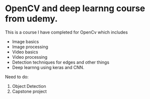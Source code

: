 # OpenCV and deep learnng course from udemy.


This is a course I have completed for OpenCv which includes
- Image basics
- Image processing
- Video basics
- Video processing
- Detection techniques for edges and other things
- Deep learnng using keras and CNN.

Need to do:
1. Object Detection
2. Capstone project

